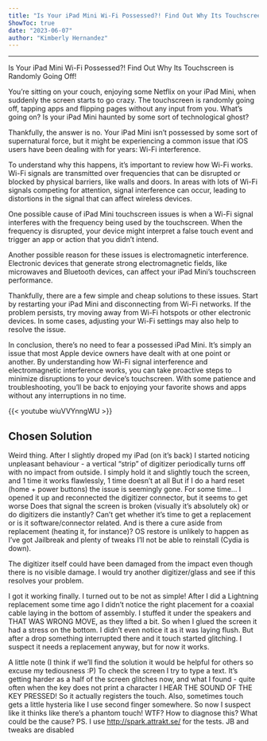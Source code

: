 ```yaml
---
title: "Is Your iPad Mini Wi-Fi Possessed?! Find Out Why Its Touchscreen is Randomly Going Off!"
ShowToc: true 
date: "2023-06-07"
author: "Kimberly Hernandez"
---
```

*****
Is Your iPad Mini Wi-Fi Possessed?! Find Out Why Its Touchscreen is Randomly Going Off!

You’re sitting on your couch, enjoying some Netflix on your iPad Mini, when suddenly the screen starts to go crazy. The touchscreen is randomly going off, tapping apps and flipping pages without any input from you. What’s going on? Is your iPad Mini haunted by some sort of technological ghost?

Thankfully, the answer is no. Your iPad Mini isn’t possessed by some sort of supernatural force, but it might be experiencing a common issue that iOS users have been dealing with for years: Wi-Fi interference.

To understand why this happens, it’s important to review how Wi-Fi works. Wi-Fi signals are transmitted over frequencies that can be disrupted or blocked by physical barriers, like walls and doors. In areas with lots of Wi-Fi signals competing for attention, signal interference can occur, leading to distortions in the signal that can affect wireless devices.

One possible cause of iPad Mini touchscreen issues is when a Wi-Fi signal interferes with the frequency being used by the touchscreen. When the frequency is disrupted, your device might interpret a false touch event and trigger an app or action that you didn’t intend.

Another possible reason for these issues is electromagnetic interference. Electronic devices that generate strong electromagnetic fields, like microwaves and Bluetooth devices, can affect your iPad Mini’s touchscreen performance.

Thankfully, there are a few simple and cheap solutions to these issues. Start by restarting your iPad Mini and disconnecting from Wi-Fi networks. If the problem persists, try moving away from Wi-Fi hotspots or other electronic devices. In some cases, adjusting your Wi-Fi settings may also help to resolve the issue.

In conclusion, there’s no need to fear a possessed iPad Mini. It’s simply an issue that most Apple device owners have dealt with at one point or another. By understanding how Wi-Fi signal interference and electromagnetic interference works, you can take proactive steps to minimize disruptions to your device’s touchscreen. With some patience and troubleshooting, you’ll be back to enjoying your favorite shows and apps without any interruptions in no time.

{{< youtube wiuVVYnngWU >}} 



## Chosen Solution
 Weird thing. After I slightly droped my iPad (on it’s back) I started noticing unpleasant behaviour - a vertical “strip” of digitizer periodically turns off with no impact from outside. I simply hold it and slightly touch the screen, and 1 time it works flawlessly, 1 time doesn’t at all
But if I do a hard reset (home + power buttons) the issue is seemingly gone. For some time…
I opened it up and reconnected the digitizer connector, but it seems to get worse
Does that signal the screen is broken (visually it’s absolutely ok) or do digitizers die instantly? Can’t get whether it’s time to get a replacement or is it software/connector related. And is there a cure aside from replacement (heating it, for instance)?
OS restore is unlikely to happen as I’ve got Jailbreak and plenty of tweaks I’ll not be able to reinstall (Cydia is down).

 The digitizer itself could have been damaged from the impact even though there is no visible damage.  I would try another digitizer/glass and see if this resolves your problem.

 I got it working finally. I turned out to be not as simple!
After I did a Lightning replacement some time ago I didn’t notice the right placement for a coaxial cable laying in the bottom of assembly. I stuffed it under the speakers and THAT WAS WRONG MOVE, as they lifted a bit. So when I glued the screen it had a stress on the bottom. I didn’t even notice it as it was laying flush. But after a drop something interrupted there and it touch started glitching.
I suspect it needs a replacement anyway, but for now it works.

 A little note (I think if we’ll find the solution it would be helpful for others so excuse my tediousness :P)
To check the screen I try to type a text. It’s getting harder as a half of the screen glitches now, and what I found - quite often when the key does not print a character I HEAR THE SOUND OF THE KEY PRESSED!
So it actually registers the touch.
Also, sometimes touch gets a little hysteria like I use second finger somewhere. So now I suspect like it thinks like there’s a phantom touch!
WTF? How to diagnose this? What could be the cause?
PS. I use http://spark.attrakt.se/ for the tests. JB and tweaks are disabled




